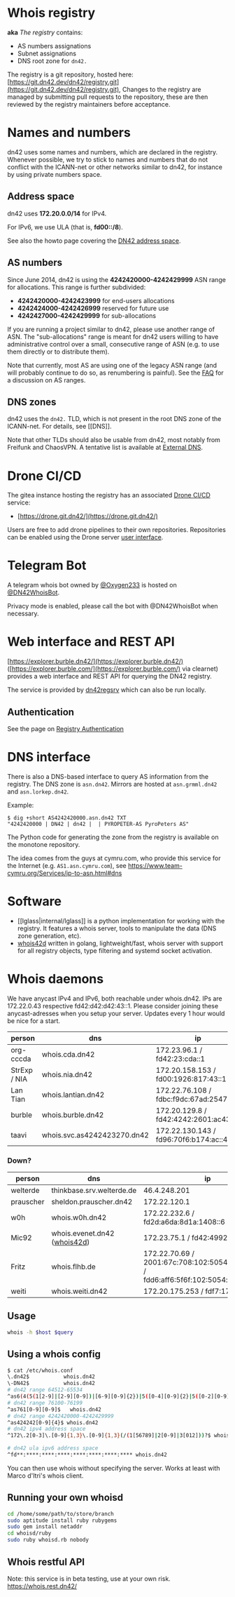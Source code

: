 # Whois registry
**aka** _The registry_ contains:

  * AS numbers assignations
  * Subnet assignations
  * DNS root zone for `dn42.`

The registry is a git repository, hosted here: [https://git.dn42.dev/dn42/registry.git](https://git.dn42.dev/dn42/registry.git), Changes to the registry are managed by submitting pull requests to the repository, these are then reviewed by the registry maintainers before acceptance. 

# Names and numbers

dn42 uses some names and numbers, which are declared in the registry.  Whenever possible, we try to stick to names and numbers that do not conflict with the ICANN-net or other networks similar to dn42, for instance by using private numbers space.

## Address space

dn42 uses **172.20.0.0/14** for IPv4.

For IPv6, we use ULA (that is, **fd00::/8**).

See also the howto page covering the [DN42 address space](/howto/Address-Space).

## AS numbers

Since June 2014, dn42 is using the **4242420000-4242429999** ASN range for allocations. This range is further subdivided:
* **4242420000-4242423999** for end-users allocations
* **4242424000-4242426999** reserved for future use
* **4242427000-4242429999** for sub-allocations

If you are running a project similar to dn42, please use another range of ASN. The "sub-allocations" range is meant for dn42 users willing to have administrative control over a small, consecutive range of ASN (e.g. to use them directly or to distribute them).

Note that currently, most AS are using one of the legacy ASN range (and will probably continue to do so, as renumbering is painful). See the [FAQ](/FAQ#frequently-asked-questions_why-are-you-using-asn-in-the-76100-76199-range) for a discussion on AS ranges.

## DNS zones

dn42 uses the `dn42.` TLD, which is not present in the root DNS zone of the ICANN-net.  For details, see [[DNS]].

Note that other TLDs should also be usable from dn42, most notably from Freifunk and ChaosVPN. A tentative list is available at [External DNS](/services/dns/External-DNS).

# Drone CI/CD

The gitea instance hosting the registry has an associated [Drone CI/CD](https://drone.io/) service:

- [https://drone.git.dn42/](https://drone.git.dn42/)

Users are free to add drone pipelines to their own repositories. Repositories can be enabled using the Drone server [user interface](https://drone.git.dn42/).

# Telegram Bot
A telegram whois bot owned by [@Oxygen233](https://t.me/oxygen233) is hosted on [@DN42WhoisBot](https://t.me/DN42WhoisBot).

Privacy mode is enabled, please call the bot with @DN42WhoisBot when necessary.

# Web interface and REST API

[https://explorer.burble.dn42/](https://explorer.burble.dn42/) ([https://explorer.burble.com/](https://explorer.burble.com/) via clearnet) provides a web interface and REST API for querying the DN42 registry.

The service is provided by [dn42regsrv](https://git.dn42.us/burble/dn42regsrv) which can also be run locally.

## Authentication

See the page on [Registry Authentication](howto/Registry-Authentication)

# DNS interface

There is also a DNS-based interface to query AS information from the registry. The DNS zone is `asn.dn42`. 
Mirrors are hosted at `asn.grmml.dn42` and `asn.lorkep.dn42`.

Example:

    $ dig +short AS4242420000.asn.dn42 TXT
    "4242420000 | DN42 | dn42 |  | PYROPETER-AS PyroPeters AS"

The Python code for generating the zone from the registry is available on the monotone repository.

The idea comes from the guys at cymru.com, who provide this service for the Internet (e.g. `AS1.asn.cymru.com`), see https://www.team-cymru.org/Services/ip-to-asn.html#dns

# Software

 * [[lglass|internal/lglass]] is a python implementation for working with the registry. It features a whois server, tools to manipulate the data (DNS zone generation, etc).
 * [whois42d](https://github.com/dn42/whois42d) written in golang, lightweight/fast, whois server with support for all registry objects, type filtering and systemd socket activation.

# Whois daemons

We have anycast IPv4 and IPv6, both reachable under whois.dn42. IPs are 172.22.0.43 respective fd42:d42:d42:43::1. Please consider joining these anycast-adresses when you setup your server. Updates every 1 hour would be nice for a start.

| **person**  | **dns**                   | **ip**          |
|-------------|---------------------------|-----------------|
| org-cccda   | whois.cda.dn42            | 172.23.96.1 / fd42:23:cda::1 |
| StrExp / NIA| whois.nia.dn42            | 172.20.158.153 / fd00:1926:817:43::1 |
| Lan Tian    | whois.lantian.dn42        | 172.22.76.108 / fdbc:f9dc:67ad:2547::43 |
| burble      | whois.burble.dn42         | 172.20.129.8 / fd42:4242:2601:ac43::1 |
| taavi       | whois.svc.as4242423270.dn42 | 172.22.130.143 / fd96:70f6:b174:<span>ac</span>::43 |

### Down?

| **person**  | **dns**                   | **ip**          |
|------------|---------------------------|-----------------|
| welterde   | thinkbase.srv.welterde.de | 46.4.248.201    |
| prauscher  | sheldon.prauscher.dn42    | 172.22.120.1    |
| w0h        | whois.w0h.dn42               | 172.22.232.6 / fd2d:a6da:8d1a:1408::6 |
| Mic92      | whois.evenet.dn42 ([whois42d](https://git.dn42.us/dn42/whois42d)) | 172.23.75.1 / fd42:4992:6a6d::6 |
| Fritz      | whois.flhb.de                | 172.22.70.69 / 2001:67c:708:102:5054:ff:fe57:9573 / fdd6:aff6:5f6f:102:5054:ff:fe57:9573 |
| weiti       | whois.weiti.dn42          | 172.20.175.253 / fdf7:17d5:de49::43 |

## Usage
```sh
whois -h $host $query
```

## Using a whois config

```sh
$ cat /etc/whois.conf 
\.dn42$           whois.dn42
\-DN42$           whois.dn42
# dn42 range 64512-65534
^as6(4(5(1[2-9]|[2-9][0-9])|[6-9][0-9]{2})|5([0-4][0-9]{2}|5([0-2][0-9]|3[0-4])))$ whois.dn42
# dn42 range 76100-76199
^as761[0-9][0-9]$   whois.dn42
# dn42 range 4242420000-4242429999
^as424242[0-9]{4}$ whois.dn42
# dn42 ipv4 address space
^172\.2[0-3]\.[0-9]{1,3}\.[0-9]{1,3}(/(1[56789]|2[0-9]|3[012]))?$ whois.dn42

# dn42 ula ipv6 address space
^fd**:****:****:****:****:****:****:**** whois.dn42

```

You can then use whois without specifying the server. Works at least with Marco d'Itri's whois client.

## Running your own whoisd
```sh
cd /home/some/path/to/store/branch
sudo aptitude install ruby rubygems
sudo gem install netaddr
cd whoisd/ruby
sudo ruby whoisd.rb nobody
```
## Whois restful API
Note: this service is in beta testing, use at your own risk.
https://whois.rest.dn42/
